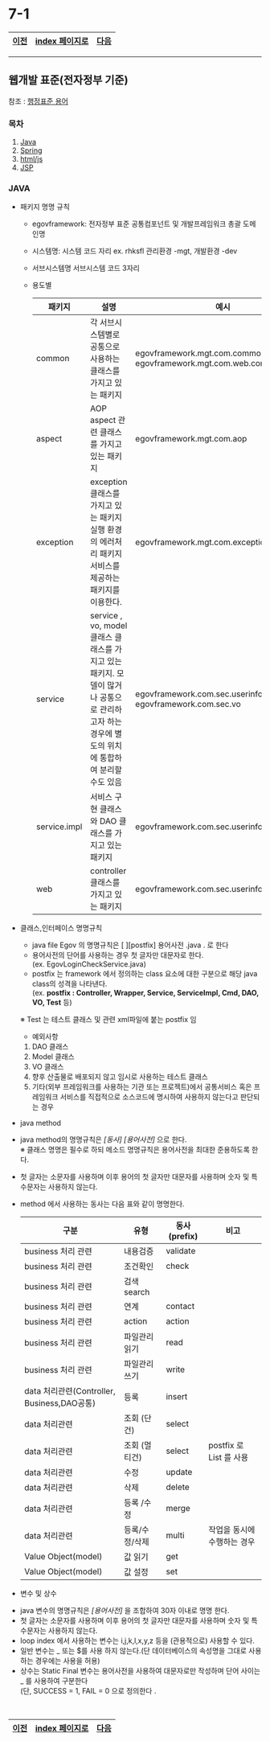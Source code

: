 # 7-1

[이전](./06.md)|[index 페이지로](./00index.md) |[다음](./07_2.md)
---|---|---
<hr>

## 웹개발 표준(전자정부 기준)
참조 : [행정표준 용어](https://www.data.go.kr/information/PDS_0000000000000299/recsroom.do)

### 목차

1. [Java](#Java)
1. [Spring](./07_2.md#Spring)
1. [html/js](./07_2.md#htmljs)
1. [JSP](./07_2.md#JSP)


### JAVA

- 패키지 명명 규칙
  + egovframework: 전자정부 표준 공통컴포넌트 및 개발프레임워크 총괄
  도메인명
  + 시스템명: 시스템 코드 자리 ex. rhksfl 관리환경 -mgt, 개발환경 -dev
  + 서브시스템명 서브시스템 코드 3자리 
  + 용도별
  
    패키지|설명|예시
    --|-----|---
    common|각 서브시스템별로 공통으로 사용하는 클래스를 가지고 있는 패키지| egovframework.mgt.com.common, egovframework.mgt.com.web.common
    aspect|AOP aspect 관련 클래스를 가지고 있는 패키지|egovframework.mgt.com.aop
    exception|exception 클래스를 가지고 있는 패키지 실행 환경의 에러처리 패키지 서비스를 제공하는 패키지를 이용한다.|egovframework.mgt.com.exception
    service|service , vo, model 클래스 클래스를 가지고 있는 패키지. 모델이 많거나 공통으로 관리하고자 하는 경우에 별도의 위치에 통합하여 분리할 수도 있음| egovframework.com.sec.userinfo.service <br> egovframework.com.sec.vo
    service.impl|서비스 구현 클래스와 DAO 클래스를 가지고 있는 패키지|egovframework.com.sec.userinfo.service.impl
    web|controller 클래스를 가지고 있는 패키지|egovframework.com.sec.userinfo.web
    
  
 - 클래스,인터페이스 명명규칙
  
    + java file Egov 의 명명규칙은 [ ][postfix] 용어사전 .java . 로 한다
    + 용어사전의 단어를 사용하는 경우 첫 글자만 대문자로 한다.
    <br>(ex. EgovLoginCheckService.java)
     + postfix 는 framework 에서 정의하는 class 요소에 대한 구분으로 해당 java class의 성격을 나타낸다.<br>
(ex. **postfix : Controller, Wrapper, Service, ServiceImpl, Cmd, DAO, VO, Test** 등)

     ※ Test 는 테스트 클래스 및 관련 xml파일에 붙는 postfix 임

     + 예외사항
      1) DAO 클래스
      2) Model 클래스
      3) VO 클래스
      4) 향후 산출물로 배포되지 않고 임시로 사용하는 테스트 클래스
      5) 기타(외부 프레임워크를 사용하는 기관 또는 프로젝트)에서 공통서비스 혹은 프레임워크 서비스를 직접적으로 소스코드에 명시하여 사용하지 않는다고 판단되는 경우
 - java method
  + java method의 명명규칙은 *[동사]* *[용어사전]* 으로 한다.
  <br>※ 클래스 명명은 필수로 하되 메소드 명명규칙은 용어사전을 최대한 준용하도록 한다. 
  + 첫 글자는 소문자를 사용하며 이후 용어의 첫 글자만 대문자를 사용하며 숫자 및 특수문자는 사용하지 않는다.
  + method 에서 사용하는 동사는 다음 표와 같이 명명한다.
  
    구분|유형|동사(prefix)|비고
    ---|---|---|---
    business 처리 관련|내용검증 |validate
    business 처리 관련|조건확인 |check
    business 처리 관련|검색 search
    business 처리 관련|연계 |contact
    business 처리 관련|action| action
    business 처리 관련|파일관리 읽기 | read
    business 처리 관련|파일관리 쓰기 | write
    data 처리관련(Controller, Business,DAO공통)|등록|insert
    data 처리관련|조회 (단건)| select
    data 처리관련|조회 (멀티건)| select| postfix 로 List 를 사용
    data 처리관련|수정 |update
    data 처리관련|삭제 |delete
    data 처리관련|등록 /수정 | merge
    data 처리관련|등록/수정/삭제 | multi | 작업을 동시에 수행하는 경우
    Value Object(model)|값 읽기|get
    Value Object(model)|값 설정|set

 - 변수 및 상수 
  + java 변수의 명명규칙은  *[용어사전]* 을 조합하여 30자 이내로 명명 한다.
  + 첫 글자는 소문자를 사용하며 이후 용어의 첫 글자만 대문자를 사용하며 숫자 및 특수문자는 사용하지 않는다.
  + loop index 에서 사용하는 변수는 i,j,k,l,x,y,z 등을 (관용적으로) 사용할 수 있다.
  + 일반 변수는 _ 또는 $를 사용 하지 않는다.(단 데이터베이스의 속성명을 그대로 사용하는 경우에는 사용을 허용)
  + 상수는 Static Final 변수는 용어사전을 사용하여 대문자로만 작성하며 단어 사이는 _ 를 사용하여 구분한다 
  <br>(단, SUCCESS = 1, FAIL = 0 으로 정의한다 .
  <br>


  [이전](./06.md)|[index 페이지로](./00index.md) |[다음](./07_2.md)
---|---|---
